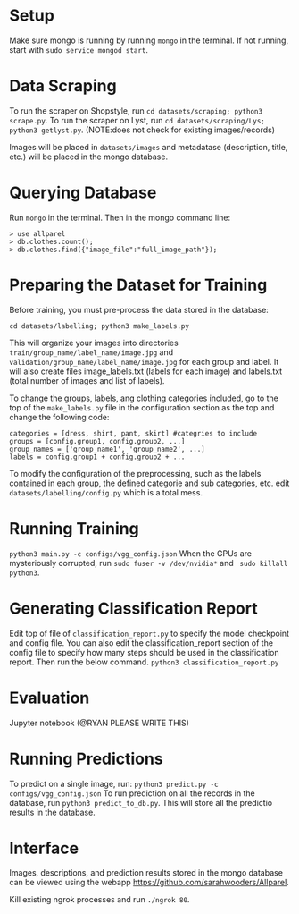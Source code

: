 ﻿# Setup
Make sure mongo is running by running `mongo` in the terminal. If not running, start with `sudo service mongod start`.

# Data Scraping
To run the scraper on Shopstyle, run `cd datasets/scraping; python3 scrape.py`. 
To run the scraper on Lyst, run `cd datasets/scraping/Lys; python3 getlyst.py`. (NOTE:does not check for existing images/records)

Images will be placed in `datasets/images` and metadatase (description, title, etc.) will be placed in the mongo database.

# Querying Database
Run `mongo` in the terminal. Then in the mongo command line:
```
> use allparel
> db.clothes.count(); 
> db.clothes.find({"image_file":"full_image_path"});
```

# Preparing the Dataset for Training
Before training, you must pre-process the data stored in the database:
```
cd datasets/labelling; python3 make_labels.py
```
This will organize your images into directories `train/group_name/label_name/image.jpg` and `validation/group_name/label_name/image.jpg` for each group and label. It will also create files image_labels.txt (labels for each image) and labels.txt (total number of images and list of labels). 

To change the groups, labels, ang clothing categories included, go to the top of the `make_labels.py` file in the configuration section as the top and change the following code:
```
categories = [dress, shirt, pant, skirt] #categries to include
groups = [config.group1, config.group2, ...]
group_names = ['group_name1', 'group_name2', ...]
labels = config.group1 + config.group2 + ...
```
To modify the configuration of the preprocessing, such as the labels contained in each group, the defined categorie and sub categories, etc. edit `datasets/labelling/config.py` which is a total mess. 

# Running Training
`python3 main.py -c configs/vgg_config.json`
When the GPUs are mysteriously corrupted, run `sudo fuser -v /dev/nvidia*` and ` sudo killall python3`.

# Generating Classification Report
Edit top of file of `classification_report.py` to specify the model checkpoint and config file. You can also edit the classification_report section of the config file to specify how many steps should be used in the classification report. Then run the below command.
`python3 classification_report.py`

# Evaluation
Jupyter notebook (@RYAN PLEASE WRITE THIS)

# Running Predictions
To predict on a single image, run:
`python3 predict.py -c configs/vgg_config.json`
To run prediction on all the records in the database, run `python3 predict_to_db.py`. This will store all the predictio results in the database.

# Interface
Images, descriptions, and prediction results stored in the mongo database can be viewed using the webapp https://github.com/sarahwooders/Allparel. 

Kill existing ngrok processes and run `./ngrok 80`.
